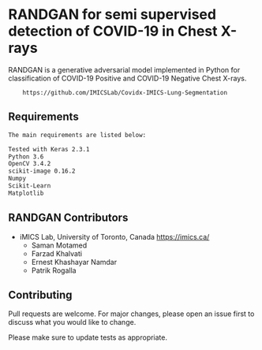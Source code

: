 # RANDGAN for semi supervised detection of COVID-19 in Chest X-rays

RANDGAN is a generative adversarial model implemented in Python for classification of COVID-19 Positive and COVID-19 Negative Chest X-rays.

```To generate the segmented COVIDx dataset, please refer to 
	https://github.com/IMICSLab/Covidx-IMICS-Lung-Segmentation
```

## Requirements

```bash
The main requirements are listed below:

Tested with Keras 2.3.1
Python 3.6
OpenCV 3.4.2
scikit-image 0.16.2
Numpy
Scikit-Learn
Matplotlib
```
## RANDGAN Contributors
* iMICS Lab, University of Toronto, Canada https://imics.ca/
	* Saman Motamed
	* Farzad Khalvati
	* Ernest Khashayar Namdar
	* Patrik Rogalla
## Contributing
Pull requests are welcome. For major changes, please open an issue first to discuss what you would like to change.

Please make sure to update tests as appropriate.
